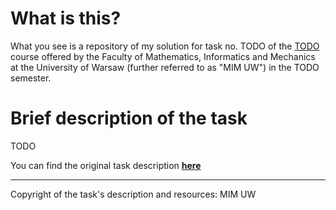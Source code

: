 # What is this?

What you see is a repository of my solution for task no. TODO of the [TODO](TODO) course offered by the Faculty of Mathematics, Informatics and Mechanics at the University of Warsaw (further referred to as "MIM UW") in the TODO semester.

# Brief description of the task 
TODO

You can find the original task description [**here**](TODO)

---
Copyright of the task's description and resources: MIM UW